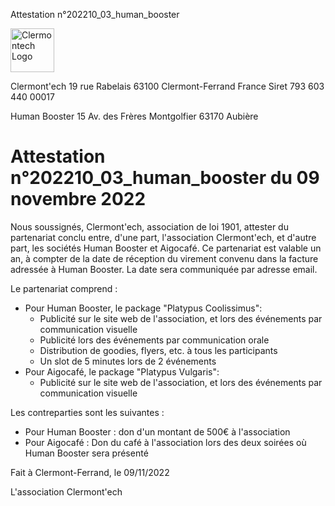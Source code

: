 <p class="invoice-number">Attestation n°202210_03_human_booster</p>

<img class="left" width="70px" src="http://clermontech.org/images/clermontech_logo_200px.png" alt="Clermontech Logo" />

<p class="address-us">
<span class="address-title">Clermont'ech</span>
<span class="address-street">19 rue Rabelais</span>
<span class="address-city">63100 Clermont-Ferrand</span>
<span class="address-country">France</span>
<span class="address-extra">Siret 793 603 440 00017</span>
</p>

<p class="address-client">
<span class="address-title">Human Booster</span>
<span class="address-street">15 Av. des Frères Montgolfier</span>
<span class="address-city">63170 Aubière</span>
</p>

<h1 class="invoice-title">
Attestation n°202210_03_human_booster du 09 novembre 2022
</h1>


Nous soussignés, Clermont'ech, association de loi 1901, attester du partenariat conclu entre, d'une part, l'association Clermont'ech, et d'autre part, les sociétés Human Booster et Aigocafé. Ce partenariat est valable un an, à compter de la date de réception du virement convenu dans la facture adressée à Human Booster. La date sera communiquée par adresse email.

Le partenariat comprend :

* Pour Human Booster, le package "Platypus Coolissimus":
  * Publicité sur le site web de l'association, et lors des événements par communication visuelle
  * Publicité lors des événements par communication orale
  * Distribution de goodies, flyers, etc. à tous les participants
  * Un slot de 5 minutes lors de 2 événements
* Pour Aigocafé, le package "Platypus Vulgaris":
  * Publicité sur le site web de l'association, et lors des événements par communication visuelle


Les contreparties sont les suivantes :
* Pour Human Booster : don d'un montant de 500€ à l'association
* Pour Aigocafé : Don du café à l'association lors des deux soirées où Human Booster sera présenté


Fait à Clermont-Ferrand, le 09/11/2022

L'association Clermont'ech
